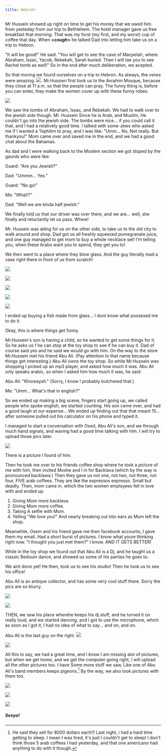 ```yaml
---
title: Hebron!
---
```

[^2]: He said they sell for 8000 dollars each!!! 
Last night, i had a hard time getting to sleep. I mean I was tired, it's just I couldn't get to sleep! I don't think those 5 arab coffees I had yesterday, and that one americano had anything to do with it though.

Mr Hussein showed up right on time to get his money that we owed him from yesteday from our trip to Bethlehem. The hotel manager gave us free breakfast that morning. That was my forst (my first, and my worst) cup of coffee that day. When **<*cough*>** he talked Dad into letting him take us on a trip to Hebron.

"It will be good!" He said. "You will get to see the cave of Macpelah, where Abraham, Issac, Yacob, Rebekah, Sarah buried. Then I will tae you to see Rachel tomb as well!" So in the end after much deliberation, we acepted.



So that moring we found ourselves on a trip to Hebron. As always, the veiws were amazing. ![](/post/travel/veiw5.JPG). Mr.Hussien first took us to the Avrahim Mosque, because they close at 11 a.m. so that the people can pray. The funny thing is, before you can enter, they make the women cover up with these funny robes.

![](/post/travel/peoplemosque.JPG)

We saw the tombs of Abraham, Issac, and Rebekah. We had to walk over to the jewish side though. Mr. Hussein Since he is Arab, and Muslim, He couldn't go into the jewish side. The tombs were nice... if you could call it that, and I had a relatively good time. I talked with some Jews who asked me if I wanted a Tephilim to pray, and I was like: "Umm... No, Not really. But thankyou!" Mom came over and saved me in the end, and we had a good chat about the Bahamas.

As dad and I were walking back to the Moslem section we got stoped by the gaurds who were like: 

Guard: "Are you Jewish?"

Dad: "Ummm... Yes."

Guard: "No go!"

Me: "What!?"

Dad: "Well we are kinda half jewish."

We finally told us that our driver was over there, and we are... well, she finally and reluctantly let us pass. Whew!

Mr. Hussein was aiting for us on the other side, to take us to the old city to walk around and shop. Dad got us all freshly squeezed pomegranate juice, and one guy managed to get mom to buy a whole necklace set! I'm telling you, when these Arabs  want you to spend, they get you to!

We then went to a place where they blow glass. And the guy literally mad a vase right there in front of us from scratch!

![](/post/travel/gblow1.JPG)

![](/post/travel/gblow2.JPG)

![](/post/travel/gblow3.JPG)

![](/post/travel/gblow4.JPG)

![](/post/travel/vase.JPG)

I ended up buying a fish made from glass... I dont know what possesed me to do it.

Okay, this is where things get funny.

Mr.Hussein's son is having a child, so he wanted to get some things for it. So he asks us f he can stop at the toy shop to see if he can buy it. Dad of course said yes and he said we would go with him. On the way to the store Mr.Hussein met his  friend Abu Ali. (Pay attention to that name because things get interesting.) Abu Ali owns the toy shop. So while Mr.Hussein was shopping I picked up an mp3 player, and asked how much it was. Abu Ali only speaks arabic, so when I asked him how much it was, he said: 

Abu Ali: "Khoreaysh." (Sorry, I know I probably butchered that.)

Me: "Umm... What's that in english?"

So we ended up making a  big scene, fingers start going up, we called people who spoke english, we started counting. His son came over, and had a good laugh at our expense... We ended up finding out that that meant 15... after someone pulled out his calculator on his phone and typed it. 

I managed to start a conversation with Osed, Abu Ali's son, and we through much hand signals, and waving had a good time talking with him. I will try to upload those pics later.

![](/post/travel/boywemet.JPG)

There is a picture I found of him.

Then he took me over to his friends coffee shop where he took a picture of me with him, then invited Moshe and I in for Backlava (which by the way is pronounced backlawa.) Then they gave us not one, not two, not three, not four, FIVE arab coffees. They are like the expressos expresso. Small but deadly. Then, mom came in, which the two women employees fell in love with and ended up.

1. Giving Mom more backlava.
2. Giving Mom more coffee.
3. Taking A selfie with Mom.
4. Yelling "We love you!" And nearly breaking out into ears as Mom left the shop.

Meanwhile, Osem and his friend gave me their facebook accounts, I gave them my email. Had a short burst of pictures. I know what youre thinking right now. "I thought you just met them?" I know. AND IT GETS BETTER!

While in the toy shop we found out that Abu Ali is a Dj, and he taught us a classic Bedouin dance, and showed us some of his parties he goes to.

We aint done yet! He then, took us to see his studio! Then he took us to see his office!

Abu Ali is an antique collector, and has some very cool stuff there. Sorry the pics are so blurry.

![](/post/travel/antiques2.JPG)

![](/post/travel/antiques4.JPG)

THEN, we saw his place wherehe keeps his dj stuff, and he turned it on really loud, and we started dancing, and I got to use the microphone, which as soon as I got it, I had no idea of what to say... and on, and on.

Abu Ali is the last guy on the right.
![](/post/travel/djpic.JPG)

![](/post/travel/djthingy.JPG)

All this to say, we had a great time, and I know I am missing alot of pictures, but when we get home, and we get the computer going right, I will upload all the other pictures too. I have Some more stuff we saw, Like one of Abu Ali's band members keeps pigeons.[^2] By the way, we also took pictures with them too.

![](/post/travel/pigeon1.JPG)

![](/post/travel/pigeon2.JPG)



![](/post/travel/pigeon4.JPG)

##### Seeya!